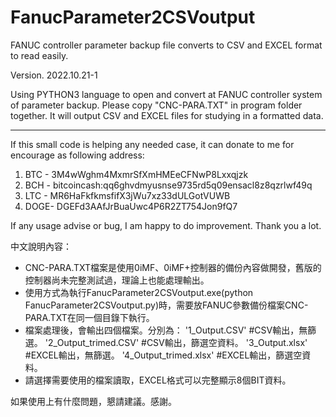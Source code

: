 # FanucParameter2CSVoutput
FANUC controller parameter backup file converts to CSV and EXCEL format to read easily.

 Version. 2022.10.21-1

 Using PYTHON3 language to open and convert at FANUC controller system of parameter backup.
 Please copy "CNC-PARA.TXT" in program folder together.
 It will output CSV and EXCEL files for studying in a formatted data.

 ****************************************************************
 If this small code is helping any needed case, it can donate
 to me for encourage as following address:
 1. BTC - 3M4wWghm4MxmrSfXmHMEeCFNwP8Lxxqjzk
 2. BCH - bitcoincash:qq6ghvdmyusnse9735rd5q09ensacl8z8qzrlwf49q
 3. LTC - MR6HaFkfkmsfifX3jWu7xz33dULGotVUWB
 4. DOGE- DGEFd3AAfJrBuaUwc4P6R2ZT754Jon9fQ7

If any usage advise or bug, I am happy to do improvement.
Thank you a lot.

中文說明內容：
- CNC-PARA.TXT檔案是使用0iMF、0iMF+控制器的備份內容做開發，舊版的控制器尚未完整測試過，理論上也能處理輸出。
- 使用方式為執行FanucParameter2CSVoutput.exe(python FanucParameter2CSVoutput.py)時，需要放FANUC參數備份檔案CNC-PARA.TXT在同一個目錄下執行。
- 檔案處理後，會輸出四個檔案。分別為：
'1_Output.CSV'         #CSV輸出，無篩選。
'2_Output_trimed.CSV'  #CSV輸出，篩選空資料。
'3_Output.xlsx'        #EXCEL輸出，無篩選。
'4_Output_trimed.xlsx' #EXCEL輸出，篩選空資料。
- 請選擇需要使用的檔案讀取，EXCEL格式可以完整顯示8個BIT資料。

如果使用上有什麼問題，懇請建議。感謝。


